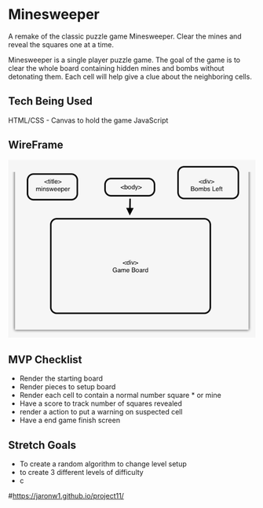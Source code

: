 # Minesweeper
A remake of the classic puzzle game Minesweeper. Clear the mines and reveal the squares one at a time. 


Minesweeper is a single player puzzle game. The goal of the game is to clear the whole board containing hidden mines and bombs without detonating them. Each cell will help give a clue about the neighboring cells.



## Tech Being Used

HTML/CSS - Canvas to hold the game
JavaScript

## WireFrame
![Wireframe](./wireframe.jpeg)


## MVP Checklist
* Render the starting board
* Render pieces to setup board
* Render each cell to contain a normal number square * or mine
* Have a score to track number of squares revealed
* render a action to put a warning on suspected cell
* Have a end game finish screen


## Stretch Goals
* To create a random algorithm to change level setup 
* to create 3 different levels of difficulty
* c

#https://jaronw1.github.io/project11/
